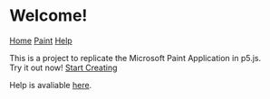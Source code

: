 # Welcome!

[Home](index.md)  [Paint](paint.html) [Help](help.md)

This is a project to replicate the Microsoft Paint Application in p5.js.  
Try it out now! [Start Creating](paint.html)  


Help is avaliable [here](help.md).